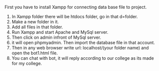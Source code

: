 First you have to install Xampp for connecting data base file to project.

1. In Xampp folder there will be htdocs folder, go in that d=folder.
2. Make a new folder in it.
3. Add all files in that folder.
4. Run Xampp and start Apache and MySql server.
5. Then click on admin infront of MySql server.
6. it will open phpmyadmin. Then import the database file in that account.
7. Then in any web browser write url: localhost/(your folder name) and open the bot1.html file.
8. You can chat with bot, it will reply according to our college as its made for my college.
